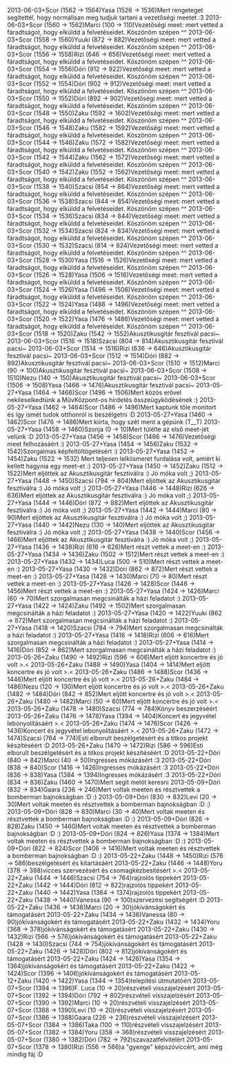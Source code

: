 <tr><td>2013-06-03</td><td>+</td><td>Scor (1562 &rarr; 1564)</td><td>Yasa (1526 &rarr; 1536)</td><td>Mert rengeteget segítettél, hogy normálisan meg tudjuk tartani a vezetőségi meetet :3</td></tr>
<tr><td>2013-06-03</td><td>+</td><td>Scor (1560 &rarr; 1562)</td><td>Marci (100 &rarr; 110)</td><td>Vezetőségi meet: mert vetted a fáradtságot, hogy elküldd a felvetéseidet. Köszönöm szépen ^^</td></tr>
<tr><td>2013-06-03</td><td>+</td><td>Scor (1558 &rarr; 1560)</td><td>Yuuki (872 &rarr; 882)</td><td>Vezetőségi meet: mert vetted a fáradtságot, hogy elküldd a felvetéseidet. Köszönöm szépen ^^</td></tr>
<tr><td>2013-06-03</td><td>+</td><td>Scor (1556 &rarr; 1558)</td><td>Rizi (646 &rarr; 656)</td><td>Vezetőségi meet: mert vetted a fáradtságot, hogy elküldd a felvetéseidet. Köszönöm szépen ^^</td></tr>
<tr><td>2013-06-03</td><td>+</td><td>Scor (1554 &rarr; 1556)</td><td>Dóri (912 &rarr; 922)</td><td>Vezetőségi meet: mert vetted a fáradtságot, hogy elküldd a felvetéseidet. Köszönöm szépen ^^</td></tr>
<tr><td>2013-06-03</td><td>+</td><td>Scor (1552 &rarr; 1554)</td><td>Dóri (902 &rarr; 912)</td><td>Vezetőségi meet: mert vetted a fáradtságot, hogy elküldd a felvetéseidet. Köszönöm szépen ^^</td></tr>
<tr><td>2013-06-03</td><td>+</td><td>Scor (1550 &rarr; 1552)</td><td>Dóri (892 &rarr; 902)</td><td>Vezetőségi meet: mert vetted a fáradtságot, hogy elküldd a felvetéseidet. Köszönöm szépen ^^</td></tr>
<tr><td>2013-06-03</td><td>+</td><td>Scor (1548 &rarr; 1550)</td><td>Zaku (1592 &rarr; 1602)</td><td>Vezetőségi meet: mert vetted a fáradtságot, hogy elküldd a felvetéseidet. Köszönöm szépen ^^</td></tr>
<tr><td>2013-06-03</td><td>+</td><td>Scor (1546 &rarr; 1548)</td><td>Zaku (1582 &rarr; 1592)</td><td>Vezetőségi meet: mert vetted a fáradtságot, hogy elküldd a felvetéseidet. Köszönöm szépen ^^</td></tr>
<tr><td>2013-06-03</td><td>+</td><td>Scor (1544 &rarr; 1546)</td><td>Zaku (1572 &rarr; 1582)</td><td>Vezetőségi meet: mert vetted a fáradtságot, hogy elküldd a felvetéseidet. Köszönöm szépen ^^</td></tr>
<tr><td>2013-06-03</td><td>+</td><td>Scor (1542 &rarr; 1544)</td><td>Zaku (1562 &rarr; 1572)</td><td>Vezetőségi meet: mert vetted a fáradtságot, hogy elküldd a felvetéseidet. Köszönöm szépen ^^</td></tr>
<tr><td>2013-06-03</td><td>+</td><td>Scor (1540 &rarr; 1542)</td><td>Zaku (1552 &rarr; 1562)</td><td>Vezetőségi meet: mert vetted a fáradtságot, hogy elküldd a felvetéseidet. Köszönöm szépen ^^</td></tr>
<tr><td>2013-06-03</td><td>+</td><td>Scor (1538 &rarr; 1540)</td><td>Szacsi (854 &rarr; 864)</td><td>Vezetőségi meet: mert vetted a fáradtságot, hogy elküldd a felvetéseidet. Köszönöm szépen ^^</td></tr>
<tr><td>2013-06-03</td><td>+</td><td>Scor (1536 &rarr; 1538)</td><td>Szacsi (844 &rarr; 854)</td><td>Vezetőségi meet: mert vetted a fáradtságot, hogy elküldd a felvetéseidet. Köszönöm szépen ^^</td></tr>
<tr><td>2013-06-03</td><td>+</td><td>Scor (1534 &rarr; 1536)</td><td>Szacsi (834 &rarr; 844)</td><td>Vezetőségi meet: mert vetted a fáradtságot, hogy elküldd a felvetéseidet. Köszönöm szépen ^^</td></tr>
<tr><td>2013-06-03</td><td>+</td><td>Scor (1532 &rarr; 1534)</td><td>Szacsi (824 &rarr; 834)</td><td>Vezetőségi meet: mert vetted a fáradtságot, hogy elküldd a felvetéseidet. Köszönöm szépen ^^</td></tr>
<tr><td>2013-06-03</td><td>+</td><td>Scor (1530 &rarr; 1532)</td><td>Szacsi (814 &rarr; 824)</td><td>Vezetőségi meet: mert vetted a fáradtságot, hogy elküldd a felvetéseidet. Köszönöm szépen ^^</td></tr>
<tr><td>2013-06-03</td><td>+</td><td>Scor (1528 &rarr; 1530)</td><td>Yasa (1516 &rarr; 1526)</td><td>Vezetőségi meet: mert vetted a fáradtságot, hogy elküldd a felvetéseidet. Köszönöm szépen ^^</td></tr>
<tr><td>2013-06-03</td><td>+</td><td>Scor (1526 &rarr; 1528)</td><td>Yasa (1506 &rarr; 1516)</td><td>Vezetőségi meet: mert vetted a fáradtságot, hogy elküldd a felvetéseidet. Köszönöm szépen ^^</td></tr>
<tr><td>2013-06-03</td><td>+</td><td>Scor (1524 &rarr; 1526)</td><td>Yasa (1496 &rarr; 1506)</td><td>Vezetőségi meet: mert vetted a fáradtságot, hogy elküldd a felvetéseidet. Köszönöm szépen ^^</td></tr>
<tr><td>2013-06-03</td><td>+</td><td>Scor (1522 &rarr; 1524)</td><td>Yasa (1486 &rarr; 1496)</td><td>Vezetőségi meet: mert vetted a fáradtságot, hogy elküldd a felvetéseidet. Köszönöm szépen ^^</td></tr>
<tr><td>2013-06-03</td><td>+</td><td>Scor (1520 &rarr; 1522)</td><td>Yasa (1476 &rarr; 1486)</td><td>Vezetőségi meet: mert vetted a fáradtságot, hogy elküldd a felvetéseidet. Köszönöm szépen ^^</td></tr>
<tr><td>2013-06-03</td><td>+</td><td>Scor (1518 &rarr; 1520)</td><td>Zaku (1542 &rarr; 1552)</td><td>Akusztikusgitár fesztivál pacsi~</td></tr>
<tr><td>2013-06-03</td><td>+</td><td>Scor (1516 &rarr; 1518)</td><td>Szacsi (804 &rarr; 814)</td><td>Akusztikusgitár fesztivál pacsi~</td></tr>
<tr><td>2013-06-03</td><td>+</td><td>Scor (1514 &rarr; 1516)</td><td>Rizi (636 &rarr; 646)</td><td>Akusztikusgitár fesztivál pacsi~</td></tr>
<tr><td>2013-06-03</td><td>+</td><td>Scor (1512 &rarr; 1514)</td><td>Dóri (882 &rarr; 892)</td><td>Akusztikusgitár fesztivál pacsi~</td></tr>
<tr><td>2013-06-03</td><td>+</td><td>Scor (1510 &rarr; 1512)</td><td>Marci (90 &rarr; 100)</td><td>Akusztikusgitár fesztivál pacsi~</td></tr>
<tr><td>2013-06-03</td><td>+</td><td>Scor (1508 &rarr; 1510)</td><td>Nezu (140 &rarr; 150)</td><td>Akusztikusgitár fesztivál pacsi~</td></tr>
<tr><td>2013-06-03</td><td>+</td><td>Scor (1506 &rarr; 1508)</td><td>Yasa (1466 &rarr; 1476)</td><td>Akusztikusgitár fesztivál pacsi~</td></tr>
<tr><td>2013-05-27</td><td>+</td><td>Yasa (1464 &rarr; 1466)</td><td>Scor (1496 &rarr; 1506)</td><td>Mert közös erővel nekileselkedtünk a MűvKözpont-os hirdetés összeügyködésének :)</td></tr>
<tr><td>2013-05-27</td><td>+</td><td>Yasa (1462 &rarr; 1464)</td><td>Scor (1486 &rarr; 1496)</td><td>Mert kaptunk tőle monitort és így ismét tudok otthonról is beszélgetni :D</td></tr>
<tr><td>2013-05-27</td><td>+</td><td>Yasa (1460 &rarr; 1462)</td><td>Scor (1476 &rarr; 1486)</td><td>Mert kiírta, hogy szét ment a gépünk (T__T) </td></tr>
<tr><td>2013-05-27</td><td>+</td><td>Yasa (1458 &rarr; 1460)</td><td>Szonja (0 &rarr; 10)</td><td>Mert túlélte az első meet-jét velünk :D</td></tr>
<tr><td>2013-05-27</td><td>+</td><td>Yasa (1456 &rarr; 1458)</td><td>Scor (1466 &rarr; 1476)</td><td>Vezetőségi meet felhozásáért :)</td></tr>
<tr><td>2013-05-27</td><td>+</td><td>Yasa (1454 &rarr; 1456)</td><td>Zaku (1532 &rarr; 1542)</td><td>Szorgalmas képfeltöltögetésért :)</td></tr>
<tr><td>2013-05-27</td><td>+</td><td>Yasa (1452 &rarr; 1454)</td><td>Zaku (1522 &rarr; 1532)</td><td> Mert teljesen lelkiismeret furdalása volt, amiért ki kellett hagynia egy meet-et :) </td></tr>
<tr><td>2013-05-27</td><td>+</td><td>Yasa (1450 &rarr; 1452)</td><td>Zaku (1512 &rarr; 1522)</td><td>Mert eljöttek az Akusztikusgitár fesztiválra :) Jó móka volt ;)</td></tr>
<tr><td>2013-05-27</td><td>+</td><td>Yasa (1448 &rarr; 1450)</td><td>Szacsi (794 &rarr; 804)</td><td>Mert eljöttek az Akusztikusgitár fesztiválra :) Jó móka volt ;)</td></tr>
<tr><td>2013-05-27</td><td>+</td><td>Yasa (1446 &rarr; 1448)</td><td>Rizi (626 &rarr; 636)</td><td>Mert eljöttek az Akusztikusgitár fesztiválra :) Jó móka volt ;)</td></tr>
<tr><td>2013-05-27</td><td>+</td><td>Yasa (1444 &rarr; 1446)</td><td>Dóri (872 &rarr; 882)</td><td>Mert eljöttek az Akusztikusgitár fesztiválra :) Jó móka volt ;)</td></tr>
<tr><td>2013-05-27</td><td>+</td><td>Yasa (1442 &rarr; 1444)</td><td>Marci (80 &rarr; 90)</td><td>Mert eljöttek az Akusztikusgitár fesztiválra :) Jó móka volt ;)</td></tr>
<tr><td>2013-05-27</td><td>+</td><td>Yasa (1440 &rarr; 1442)</td><td>Nezu (130 &rarr; 140)</td><td>Mert eljöttek az Akusztikusgitár fesztiválra :) Jó móka volt ;)</td></tr>
<tr><td>2013-05-27</td><td>+</td><td>Yasa (1438 &rarr; 1440)</td><td>Scor (1456 &rarr; 1466)</td><td>Mert eljöttek az Akusztikusgitár fesztiválra :) Jó móka volt ;)</td></tr>
<tr><td>2013-05-27</td><td>+</td><td>Yasa (1436 &rarr; 1438)</td><td>Rizi (616 &rarr; 626)</td><td>Mert részt vettek a meet-en :)</td></tr>
<tr><td>2013-05-27</td><td>+</td><td>Yasa (1434 &rarr; 1436)</td><td>Zaku (1502 &rarr; 1512)</td><td>Mert részt vettek a meet-en :)</td></tr>
<tr><td>2013-05-27</td><td>+</td><td>Yasa (1432 &rarr; 1434)</td><td>Luca (500 &rarr; 510)</td><td>Mert részt vettek a meet-en :)</td></tr>
<tr><td>2013-05-27</td><td>+</td><td>Yasa (1430 &rarr; 1432)</td><td>Dóri (862 &rarr; 872)</td><td>Mert részt vettek a meet-en :)</td></tr>
<tr><td>2013-05-27</td><td>+</td><td>Yasa (1428 &rarr; 1430)</td><td>Marci (70 &rarr; 80)</td><td>Mert részt vettek a meet-en :)</td></tr>
<tr><td>2013-05-27</td><td>+</td><td>Yasa (1426 &rarr; 1428)</td><td>Scor (1446 &rarr; 1456)</td><td>Mert részt vettek a meet-en :)</td></tr>
<tr><td>2013-05-27</td><td>+</td><td>Yasa (1424 &rarr; 1426)</td><td>Marci (60 &rarr; 70)</td><td>Mert szorgalmasan megcsinálták a házi feladatot :)</td></tr>
<tr><td>2013-05-27</td><td>+</td><td>Yasa (1422 &rarr; 1424)</td><td>Zaku (1492 &rarr; 1502)</td><td>Mert szorgalmasan megcsinálták a házi feladatot :)</td></tr>
<tr><td>2013-05-27</td><td>+</td><td>Yasa (1420 &rarr; 1422)</td><td>Yuuki (862 &rarr; 872)</td><td>Mert szorgalmasan megcsinálták a házi feladatot :)</td></tr>
<tr><td>2013-05-27</td><td>+</td><td>Yasa (1418 &rarr; 1420)</td><td>Szacsi (784 &rarr; 794)</td><td>Mert szorgalmasan megcsinálták a házi feladatot :)</td></tr>
<tr><td>2013-05-27</td><td>+</td><td>Yasa (1416 &rarr; 1418)</td><td>Rizi (606 &rarr; 616)</td><td>Mert szorgalmasan megcsinálták a házi feladatot :)</td></tr>
<tr><td>2013-05-27</td><td>+</td><td>Yasa (1414 &rarr; 1416)</td><td>Dóri (852 &rarr; 862)</td><td>Mert szorgalmasan megcsinálták a házi feladatot :)</td></tr>
<tr><td>2013-05-26</td><td>+</td><td>Zaku (1490 &rarr; 1492)</td><td>Rizi (596 &rarr; 606)</td><td>Mert eljött koncertre és jó volt &gt;.&lt;</td></tr>
<tr><td>2013-05-26</td><td>+</td><td>Zaku (1488 &rarr; 1490)</td><td>Yasa (1404 &rarr; 1414)</td><td>Mert eljött koncertre és jó volt &gt;.&lt;</td></tr>
<tr><td>2013-05-26</td><td>+</td><td>Zaku (1486 &rarr; 1488)</td><td>Scor (1436 &rarr; 1446)</td><td>Mert eljött koncertre és jó volt &gt;.&lt;</td></tr>
<tr><td>2013-05-26</td><td>+</td><td>Zaku (1484 &rarr; 1486)</td><td>Nezu (120 &rarr; 130)</td><td>Mert eljött koncertre és jó volt &gt;.&lt;</td></tr>
<tr><td>2013-05-26</td><td>+</td><td>Zaku (1482 &rarr; 1484)</td><td>Dóri (842 &rarr; 852)</td><td>Mert eljött koncertre és jó volt &gt;.&lt;</td></tr>
<tr><td>2013-05-26</td><td>+</td><td>Zaku (1480 &rarr; 1482)</td><td>Marci (50 &rarr; 60)</td><td>Mert eljött koncertre és jó volt &gt;.&lt;</td></tr>
<tr><td>2013-05-26</td><td>+</td><td>Zaku (1478 &rarr; 1480)</td><td>Szacsi (774 &rarr; 784)</td><td>Könyv beszerzéséért</td></tr>
<tr><td>2013-05-26</td><td>+</td><td>Zaku (1476 &rarr; 1478)</td><td>Yasa (1394 &rarr; 1404)</td><td>Koncert és jegyvétel lebonyolításáért &gt;.&lt;</td></tr>
<tr><td>2013-05-26</td><td>+</td><td>Zaku (1474 &rarr; 1476)</td><td>Scor (1426 &rarr; 1436)</td><td>Koncert és jegyvétel lebonyolításáért &gt;.&lt;</td></tr>
<tr><td>2013-05-26</td><td>+</td><td>Zaku (1472 &rarr; 1474)</td><td>Szacsi (764 &rarr; 774)</td><td>Esti elborult beszélgetésért és a titkos projekt készítéséért :D</td></tr>
<tr><td>2013-05-26</td><td>+</td><td>Zaku (1470 &rarr; 1472)</td><td>Rizi (586 &rarr; 596)</td><td>Esti elborult beszélgetésért és a titkos projekt készítéséért :D</td></tr>
<tr><td>2013-05-22</td><td>+</td><td>Dóri (840 &rarr; 842)</td><td>Marci (40 &rarr; 50)</td><td>Ingresses mókázásért :3</td></tr>
<tr><td>2013-05-22</td><td>+</td><td>Dóri (838 &rarr; 840)</td><td>Scor (1416 &rarr; 1426)</td><td>Ingresses mókázásért :3</td></tr>
<tr><td>2013-05-22</td><td>+</td><td>Dóri (836 &rarr; 838)</td><td>Yasa (1384 &rarr; 1394)</td><td>Ingresses mókázásért :3</td></tr>
<tr><td>2013-05-22</td><td>+</td><td>Dóri (834 &rarr; 836)</td><td>Zaku (1460 &rarr; 1470)</td><td>Mert segít melót keresni</td></tr>
<tr><td>2013-05-09</td><td>+</td><td>Dóri (832 &rarr; 834)</td><td>Gaara (236 &rarr; 246)</td><td>Mert voltak meeten és résztvettek a bomberman bajnokságban :D :)</td></tr>
<tr><td>2013-05-09</td><td>+</td><td>Dóri (830 &rarr; 832)</td><td>Levi (20 &rarr; 30)</td><td>Mert voltak meeten és résztvettek a bomberman bajnokságban :D :)</td></tr>
<tr><td>2013-05-09</td><td>+</td><td>Dóri (828 &rarr; 830)</td><td>Marci (30 &rarr; 40)</td><td>Mert voltak meeten és résztvettek a bomberman bajnokságban :D :)</td></tr>
<tr><td>2013-05-09</td><td>+</td><td>Dóri (826 &rarr; 828)</td><td>Zaku (1450 &rarr; 1460)</td><td>Mert voltak meeten és résztvettek a bomberman bajnokságban :D :)</td></tr>
<tr><td>2013-05-09</td><td>+</td><td>Dóri (824 &rarr; 826)</td><td>Yasa (1374 &rarr; 1384)</td><td>Mert voltak meeten és résztvettek a bomberman bajnokságban :D :)</td></tr>
<tr><td>2013-05-09</td><td>+</td><td>Dóri (822 &rarr; 824)</td><td>Scor (1406 &rarr; 1416)</td><td>Mert voltak meeten és résztvettek a bomberman bajnokságban :D :)</td></tr>
<tr><td>2013-05-22</td><td>+</td><td>Zaku (1448 &rarr; 1450)</td><td>Rizi (576 &rarr; 586)</td><td>beszélgetésért és kitartásáért </td></tr>
<tr><td>2013-05-22</td><td>+</td><td>Zaku (1446 &rarr; 1448)</td><td>Yoru (378 &rarr; 388)</td><td>vicces szervezésért és csomagkézbesítésért &gt;.&lt;</td></tr>
<tr><td>2013-05-22</td><td>+</td><td>Zaku (1444 &rarr; 1446)</td><td>Szacsi (754 &rarr; 764)</td><td>rajzolós tippekért</td></tr>
<tr><td>2013-05-22</td><td>+</td><td>Zaku (1442 &rarr; 1444)</td><td>Dóri (812 &rarr; 822)</td><td>rajzolós tippekért</td></tr>
<tr><td>2013-05-22</td><td>+</td><td>Zaku (1440 &rarr; 1442)</td><td>Yasa (1364 &rarr; 1374)</td><td>rajzolós tippekért</td></tr>
<tr><td>2013-05-22</td><td>+</td><td>Zaku (1438 &rarr; 1440)</td><td>Vanessa (90 &rarr; 100)</td><td>szervezési segítségért :D</td></tr>
<tr><td>2013-05-22</td><td>+</td><td>Zaku (1436 &rarr; 1438)</td><td>Marci (20 &rarr; 30)</td><td>jókívánságokért és támogatásért</td></tr>
<tr><td>2013-05-22</td><td>+</td><td>Zaku (1434 &rarr; 1436)</td><td>Vanessa (80 &rarr; 90)</td><td>jókívánságokért és támogatásért</td></tr>
<tr><td>2013-05-22</td><td>+</td><td>Zaku (1432 &rarr; 1434)</td><td>Yoru (368 &rarr; 378)</td><td>jókívánságokért és támogatásért</td></tr>
<tr><td>2013-05-22</td><td>+</td><td>Zaku (1430 &rarr; 1432)</td><td>Rizi (566 &rarr; 576)</td><td>jókívánságokért és támogatásért</td></tr>
<tr><td>2013-05-22</td><td>+</td><td>Zaku (1428 &rarr; 1430)</td><td>Szacsi (744 &rarr; 754)</td><td>jókívánságokért és támogatásért</td></tr>
<tr><td>2013-05-22</td><td>+</td><td>Zaku (1426 &rarr; 1428)</td><td>Dóri (802 &rarr; 812)</td><td>jókívánságokért és támogatásért</td></tr>
<tr><td>2013-05-22</td><td>+</td><td>Zaku (1424 &rarr; 1426)</td><td>Yasa (1354 &rarr; 1364)</td><td>jókívánságokért és támogatásért</td></tr>
<tr><td>2013-05-22</td><td>+</td><td>Zaku (1422 &rarr; 1424)</td><td>Scor (1396 &rarr; 1406)</td><td>jókívánságokért és támogatásért </td></tr>
<tr><td>2013-05-12</td><td>+</td><td>Zaku (1420 &rarr; 1422)</td><td>Yasa (1344 &rarr; 1354)</td><td>telepítési útmutatóért </td></tr>
<tr><td>2013-05-07</td><td>+</td><td>Scor (1394 &rarr; 1396)</td><td>F. Luca (10 &rarr; 20)</td><td>részvételi visszajelzésért</td></tr>
<tr><td>2013-05-07</td><td>+</td><td>Scor (1392 &rarr; 1394)</td><td>Dóri (792 &rarr; 802)</td><td>részvételi visszajelzésért</td></tr>
<tr><td>2013-05-07</td><td>+</td><td>Scor (1390 &rarr; 1392)</td><td>Marci (10 &rarr; 20)</td><td>részvételi visszajelzésért</td></tr>
<tr><td>2013-05-07</td><td>+</td><td>Scor (1388 &rarr; 1390)</td><td>Levi (10 &rarr; 20)</td><td>részvételi visszajelzésért</td></tr>
<tr><td>2013-05-07</td><td>+</td><td>Scor (1386 &rarr; 1388)</td><td>Gaara (226 &rarr; 236)</td><td>részvételi visszajelzésért</td></tr>
<tr><td>2013-05-07</td><td>+</td><td>Scor (1384 &rarr; 1386)</td><td>Taka (100 &rarr; 110)</td><td>részvételi visszajelzésért</td></tr>
<tr><td>2013-05-07</td><td>+</td><td>Scor (1382 &rarr; 1384)</td><td>Yoru (358 &rarr; 368)</td><td>részvételi visszajelzésért</td></tr>
<tr><td>2013-05-07</td><td>+</td><td>Scor (1380 &rarr; 1382)</td><td>Dóri (782 &rarr; 792)</td><td>szavazatfelvitelért</td></tr>
<tr><td>2013-05-07</td><td>+</td><td>Scor (1378 &rarr; 1380)</td><td>Rizi (556 &rarr; 566)</td><td>a &quot;gyenge&quot; képszóviccért, ami még mindig fáj :D</td></tr>
